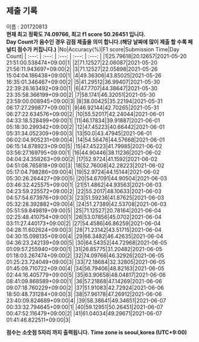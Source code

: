 


  
## 제출 기록  
이름 : 201720813  
**현재 최고 정확도 74.09766, 최고 f1 score 50.26451 입니다.**  
**Day Count가 음수인 경우 감점 제출을 의미 합니다.(해당 날짜에 많이 제출 할 수록 페널티 점수가 커집니다.)**
|No|Accuracy(%)|F1 score|Submission Time|Day Count|
| :---: | :---: | :---: | :---: | :---: |
|1|25.79618|20.12657|2021-05-20 21:51:00.538474+09:00|1|
|2|71.12527|22.06087|2021-05-20 21:56:11.943697+09:00|2|
|3|71.12527|22.05898|2021-05-26 15:04:04.186438+09:00|1|
|4|49.36306|43.85025|2021-05-26 16:35:01.346467+09:00|2|
|5|41.29512|36.99407|2021-05-30 22:39:26.163492+09:00|1|
|6|47.7707|44.38647|2021-05-30 23:35:58.366199+09:00|2|
|7|58.1741|46.32051|2021-05-30 23:59:00.008945+09:00|3|
|8|38.00425|35.22194|2021-05-31 06:17:27.299877+09:00|1|
|9|46.92144|42.70265|2021-05-31 06:27:22.634576+09:00|2|
|10|55.52017|42.24044|2021-06-01 04:33:18.528499+09:00|1|
|11|46.17834|39.91887|2021-06-01 05:18:30.299342+09:00|2|
|12|47.45223|40.66442|2021-06-01 05:31:34.052309+09:00|3|
|13|50.0|43.47945|2021-06-01 06:02:04.905231+09:00|4|
|14|54.56476|44.57668|2021-06-01 06:15:14.878923+09:00|5|
|15|47.45223|41.79985|2021-06-02 03:56:27.169795+09:00|1|
|16|44.90446|38.11236|2021-06-02 04:04:24.358263+09:00|2|
|17|52.9724|41.1592|2021-06-02 04:51:08.765818+09:00|3|
|18|52.76008|42.28223|2021-06-02 05:17:04.798286+09:00|4|
|19|52.9724|44.15144|2021-06-02 05:30:26.264427+09:00|5|
|20|54.67091|44.90504|2021-06-03 03:46:32.425575+09:00|1|
|21|51.4862|44.93563|2021-06-03 04:23:59.225572+09:00|2|
|22|55.2017|48.10633|2021-06-03 04:57:54.673976+09:00|3|
|23|51.59236|41.87625|2021-06-03 05:32:28.392882+09:00|4|
|24|51.27389|42.53708|2021-06-03 05:51:59.849819+09:00|5|
|25|71.12527|20.78164|2021-06-04 02:25:48.410754+09:00|1|
|26|53.07856|45.0702|2021-06-04 03:11:27.440173+09:00|2|
|27|54.4586|46.86259|2021-06-04 04:28:11.602624+09:00|3|
|28|71.23142|43.51715|2021-06-04 04:30:15.098135+09:00|4|
|29|66.3482|46.42635|2021-06-04 04:36:23.242139+09:00|5|
|30|64.54352|44.72968|2021-06-05 01:09:57.255940+09:00|1|
|31|26.85775|31.20482|2021-06-05 01:18:03.267474+09:00|2|
|32|74.09766|46.32926|2021-06-05 01:25:23.724049+09:00|3|
|33|72.18684|32.32805|2021-06-05 01:45:09.710722+09:00|4|
|34|56.79406|48.82163|2021-06-05 02:44:16.405779+09:00|5|
|35|63.90658|48.04817|2021-06-06 08:41:09.868589+09:00|1|
|36|57.21868|47.14269|2021-06-06 09:07:18.760229+09:00|2|
|37|51.91083|42.72924|2021-06-06 18:50:48.731284+09:00|3|
|38|57.96178|47.26912|2021-06-06 23:40:09.824689+09:00|4|
|39|58.38641|49.34651|2021-06-07 00:33:32.794645+09:00|1|
|40|59.12951|50.26451|2021-06-07 00:47:52.116479+09:00|2|
|41|61.04034|49.29671|2021-06-07 01:41:46.822511+09:00|3|


**점수는 소숫점 5자리 까지 출력됩니다.**
**Time zone is seoul,korea (UTC+9:00)**
